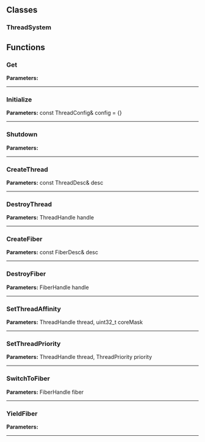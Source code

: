 
## Classes

### ThreadSystem




## Functions

### Get



**Parameters:** 

---

### Initialize



**Parameters:** const ThreadConfig& config = {}

---

### Shutdown



**Parameters:** 

---

### CreateThread



**Parameters:** const ThreadDesc& desc

---

### DestroyThread



**Parameters:** ThreadHandle handle

---

### CreateFiber



**Parameters:** const FiberDesc& desc

---

### DestroyFiber



**Parameters:** FiberHandle handle

---

### SetThreadAffinity



**Parameters:** ThreadHandle thread, uint32_t coreMask

---

### SetThreadPriority



**Parameters:** ThreadHandle thread, ThreadPriority priority

---

### SwitchToFiber



**Parameters:** FiberHandle fiber

---

### YieldFiber



**Parameters:** 

---
